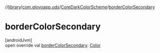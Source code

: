 //[library](../../../index.md)/[com.glovoapp.uds](../index.md)/[CoreDarkColorScheme](index.md)/[borderColorSecondary](border-color-secondary.md)

# borderColorSecondary

[androidJvm]\
open override val [borderColorSecondary](border-color-secondary.md): [Color](https://developer.android.com/reference/kotlin/androidx/compose/ui/graphics/Color.html)
